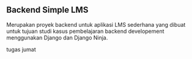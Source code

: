 ## Backend Simple LMS

Merupakan proyek backend untuk aplikasi LMS sederhana yang dibuat untuk tujuan studi kasus pembelajaran backend developement menggunakan Django dan Django Ninja.

tugas jumat
